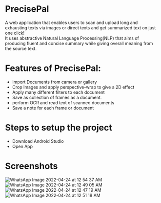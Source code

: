 # PrecisePal
A web application that enables users to scan and upload long and exhausting texts via images or direct texts and get summarized text on just one click!<br>
It uses abstractive Natural Language Processing(NLP) that aims of producing fluent and concise summary while giving overall meaning from the source text. <br>
# Features of PrecisePal:
* Import Documents from camera or gallery
* Crop Images and apply perspective-wrap to give a 2D effect
* Apply many different filters to each document
* Save as collection of frames as a document.
* perform OCR and read text of scanned documents
* Save a note for each frame or document
# Steps to setup the project
* Download Android Studio
* Open App

# Screenshots
![WhatsApp Image 2022-04-24 at 12 54 37 AM](https://user-images.githubusercontent.com/70585276/164943399-49c2aeb9-05c7-4da6-bc56-92ef121bd0aa.jpeg)
![WhatsApp Image 2022-04-24 at 12 49 05 AM](https://user-images.githubusercontent.com/70585276/164944006-67eea2ed-5a38-4a74-8e05-6b67607b0fc9.jpeg)
![WhatsApp Image 2022-04-24 at 12 47 19 AM](https://user-images.githubusercontent.com/70585276/164944010-fd3aaeeb-c98f-4f35-8cd7-63b0563bd3d1.jpeg)
![WhatsApp Image 2022-04-24 at 12 51 18 AM](https://user-images.githubusercontent.com/70585276/164944013-d0cde00c-1e2c-420e-b7ad-941541d65eb7.jpeg)
